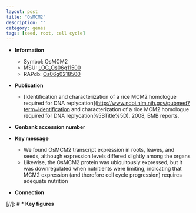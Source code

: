 ```yaml
---
layout: post
title: "OsMCM2"
description: ""
category: genes
tags: [seed, root, cell cycle]
---
```


* **Information**  
    + Symbol: OsMCM2  
    + MSU: [LOC_Os06g11500](http://rice.uga.edu/cgi-bin/ORF_infopage.cgi?orf=LOC_Os06g11500)  
    + RAPdb: [Os06g0218500](https://rapdb.dna.affrc.go.jp/locus/?name=Os06g0218500)  

* **Publication**  
    + [Identification and characterization of a rice MCM2 homologue required for DNA replycation](http://www.ncbi.nlm.nih.gov/pubmed?term=Identification and characterization of a rice MCM2 homologue required for DNA replycation%5BTitle%5D), 2008, BMB reports.

* **Genbank accession number**  

* **Key message**  
    + We found OsMCM2 transcript expression in roots, leaves, and seeds, although expression levels differed slightly among the organs
    + Likewise, the OsMCM2 protein was ubiquitously expressed, but it was downregulated when nutritients were limiting, indicating that MCM2 expression (and therefore cell cycle progression) requires adequate nutrition

* **Connection**  

[//]: # * **Key figures**  


